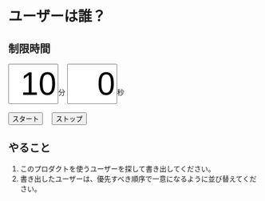# ユーザーは誰？

## 制限時間

<form name="timer">
  <input type="text" maxlength="2" value="10" style="font-size:48pt;width:100px;text-align:right">分
  <input type="text" maxlength="2" value="0" style="font-size:48pt;width:100px;text-align:right">秒
  <br><br>
  <input type="button" value="スタート" onclick="cntStart()">　
  <input type="button" value="ストップ" onclick="cntStop()">
</form>

## やること

1. このプロダクトを使うユーザーを探して書き出してください。
1. 書き出したユーザーは、優先すべき順序で一意になるように並び替えてください。

<script type="text/javascript" src="../js/timer.js"></script>
